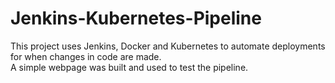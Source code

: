 # Jenkins-Kubernetes-Pipeline
This project uses Jenkins, Docker and Kubernetes to automate deployments for when changes in code are made.  
A simple webpage was built and used to test the pipeline. 
